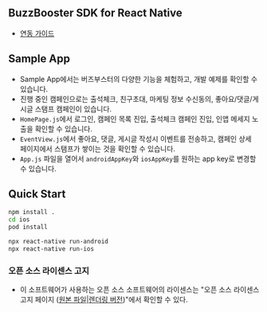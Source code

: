 ## BuzzBooster SDK for React Native

* [연동 가이드](https://buzzvilwiki.notion.site/React-Native-SDK-afb7be1b3dd149898f983d5ef1a5dcc6)

## Sample App
- Sample App에서는 버즈부스터의 다양한 기능을 체험하고, 개발 예제를 확인할 수 있습니다.
- 진행 중인 캠페인으로는 출석체크, 친구초대, 마케팅 정보 수신동의, 좋아요/댓글/게시글 스탬프 캠페인이 있습니다.
- `HomePage.js`에서 로그인, 캠페인 목록 진입, 출석체크 캠페인 진입, 인앱 메세지 노출을 확인할 수 있습니다.
- `EventView.js`에서 좋아요, 댓글, 게시글 작성시 이벤트를 전송하고, 캠페인 상세 페이지에서 스탬프가 쌓이는 것을 확인할 수 있습니다.
- `App.js` 파일을 열어서 `androidAppKey`와 `iosAppKey`를 원하는 app key로 변경할 수 있습니다.

## Quick Start
```sh
npm install .
cd ios
pod install

npx react-native run-android
npx react-native run-ios
```

### 오픈 소스 라이센스 고지
- 이 소프트웨어가 사용하는 오픈 소스 소프트웨어의 라이센스는 "오픈 소스 라이센스 고지 페이지 ([원본 파일](/3rd_party_licenses.html)|[렌더링 버전](https://htmlpreview.github.io/?https://github.com/Buzzvil/buzz-sdk-samples/blob/master/3rd_party_licenses.html))"에서 확인할 수 있다.
